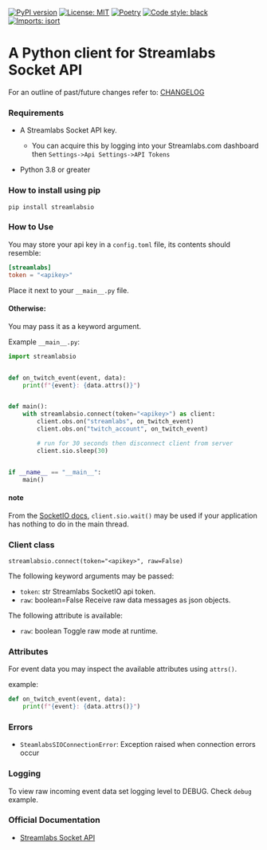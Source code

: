 [![PyPI version](https://badge.fury.io/py/streamlabsio.svg)](https://badge.fury.io/py/streamlabsio)
[![License: MIT](https://img.shields.io/badge/License-MIT-yellow.svg)](https://github.com/onyx-and-iris/streamlabs-socketio-py/blob/dev/LICENSE)
[![Poetry](https://img.shields.io/endpoint?url=https://python-poetry.org/badge/v0.json)](https://python-poetry.org/)
[![Code style: black](https://img.shields.io/badge/code%20style-black-000000.svg)](https://github.com/psf/black)
[![Imports: isort](https://img.shields.io/badge/%20imports-isort-%231674b1?style=flat&labelColor=ef8336)](https://pycqa.github.io/isort/)

# A Python client for Streamlabs Socket API

For an outline of past/future changes refer to: [CHANGELOG](CHANGELOG.md)

### Requirements

-   A Streamlabs Socket API key.
    -   You can acquire this by logging into your Streamlabs.com dashboard then `Settings->Api Settings->API Tokens`

-   Python 3.8 or greater

### How to install using pip

```
pip install streamlabsio
```

### How to Use

You may store your api key in a `config.toml` file, its contents should resemble:

```toml
[streamlabs]
token = "<apikey>"
```

Place it next to your `__main__.py` file.

#### Otherwise:

You may pass it as a keyword argument.

Example `__main__.py`:

```python
import streamlabsio


def on_twitch_event(event, data):
    print(f"{event}: {data.attrs()}")


def main():
    with streamlabsio.connect(token="<apikey>") as client:
        client.obs.on("streamlabs", on_twitch_event)
        client.obs.on("twitch_account", on_twitch_event)

        # run for 30 seconds then disconnect client from server
        client.sio.sleep(30)


if __name__ == "__main__":
    main()
```

#### note

From the [SocketIO docs](https://python-socketio.readthedocs.io/en/latest/client.html#managing-background-tasks), `client.sio.wait()` may be used if your application has nothing to do in the main thread.

### Client class
`streamlabsio.connect(token="<apikey>", raw=False)`

The following keyword arguments may be passed:

-   `token`: str   Streamlabs SocketIO api token.
-   `raw`: boolean=False    Receive raw data messages as json objects.

The following attribute is available:

-   `raw`: boolean Toggle raw mode at runtime.

### Attributes

For event data you may inspect the available attributes using `attrs()`.

example:

```python
def on_twitch_event(event, data):
    print(f"{event}: {data.attrs()}")
```

### Errors

-   `SteamlabsSIOConnectionError`: Exception raised when connection errors occur

### Logging

To view raw incoming event data set logging level to DEBUG. Check `debug` example.

### Official Documentation

-   [Streamlabs Socket API](https://dev.streamlabs.com/docs/socket-api)
